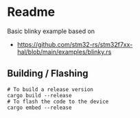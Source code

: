 # Readme

Basic blinky example based on

  * https://github.com/stm32-rs/stm32f7xx-hal/blob/main/examples/blinky.rs

## Building / Flashing

```
# To build a release version
cargo build --release
# To flash the code to the device
cargo embed --release
```
